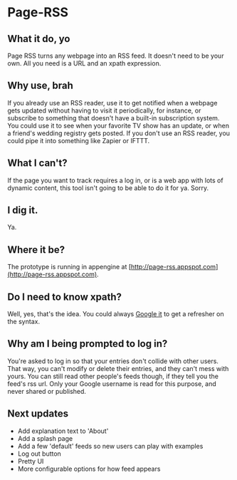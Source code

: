 Page-RSS
========

What it do, yo
--------------
Page RSS turns any webpage into an RSS feed. It doesn't need to be your own. All you need is a URL and an xpath expression.

Why use, brah
-------------
If you already use an RSS reader, use it to get notified when a webpage gets updated without having to visit it periodically, for instance, or subscribe to something that doesn't have a built-in subscription system. You could use it to see when your favorite TV show has an update, or when a friend's wedding registry gets posted. If you don't use an RSS reader, you could pipe it into something like Zapier or IFTTT.

What I can't?
-------------
If the page you want to track requires a log in, or is a web app with lots of dynamic content, this tool isn't going to be able to do it for ya. Sorry.

I dig it.
---------
Ya.

Where it be?
------------
The prototype is running in appengine at [http://page-rss.appspot.com](http://page-rss.appspot.com).

Do I need to know xpath?
------------------------
Well, yes, that's the idea. You could always [Google it](https://www.google.com/search?q=xpath) to get a refresher on the syntax.

Why am I being prompted to log in?
----------------------------------
You're asked to log in so that your entries don't collide with other users. That way, you can't modify or delete their entries, and they can't mess with yours. You can still read other people's feeds though, if they tell you the feed's rss url. Only your Google username is read for this purpose, and never shared or published.

Next updates
------------
* Add explanation text to 'About'
* Add a splash page
* Add a few 'default' feeds so new users can play with examples
* Log out button
* Pretty UI
* More configurable options for how feed appears

